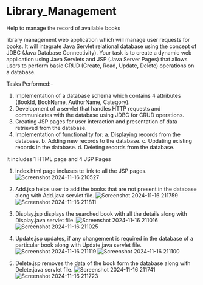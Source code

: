 # Library_Management

Help to manage the record of available books

library management web application which will manage user requests for books. It will integrate Java Servlet relational database using the concept of  JDBC (Java Database Connectivity). Your task is to create a dynamic web application using Java Servlets and JSP (Java Server Pages) that allows users to perform basic CRUD (Create, Read, Update, Delete) operations on a database.

Tasks Performed:-
  1. Implementation of a database schema which contains 4 attributes (BookId, BookName, AuthorName, Category).
  2. Development of a servlet that handles HTTP requests and communicates with the database using JDBC for CRUD operations.
  3. Creating JSP pages for user interaction and presentation of data retrieved from the database.
  4. Implementation of functionality for:
             a. Displaying records from the database.
             b. Adding new records to the database.
             c. Updating existing records in the database.
             d. Deleting records from the database.
     
It includes 1 HTML page and 4 JSP Pages

1. index.html page incluses te link to all the JSP pages.  ![Screenshot 2024-11-16 210527](https://github.com/user-attachments/assets/aa31b9fc-baab-4174-b037-d6a23addbee4)

2. Add.jsp helps user to add the books that are not present in the database along with Add.java servlet file. ![Screenshot 2024-11-16 211759](https://github.com/user-attachments/assets/a7e40d24-2da4-404b-9420-b66a7e95442a)  ![Screenshot 2024-11-16 211811](https://github.com/user-attachments/assets/9ee544c4-f35a-4fb7-937b-121b2ab0d104)

3. Display.jsp displays the searched book with all the details along with Display.java servlet file. ![Screenshot 2024-11-16 211016](https://github.com/user-attachments/assets/be7fa976-8c01-41c3-8b85-b9c221892325)  ![Screenshot 2024-11-16 211025](https://github.com/user-attachments/assets/181cd949-c827-49b2-935d-c09f5244a735)

4. Update.jsp updates, if any changement is required in the database of a particular book along with Update.java servlet file. ![Screenshot 2024-11-16 211119](https://github.com/user-attachments/assets/de2a7b23-f0a2-44b6-8201-a263616e94d5)  ![Screenshot 2024-11-16 211100](https://github.com/user-attachments/assets/54521f76-3acc-4a51-a5e2-47f3d4e81987)

5. Delete.jsp removes the data of the book form the database along with Delete.java servlet file. ![Screenshot 2024-11-16 211741](https://github.com/user-attachments/assets/5aa395ac-c43e-49af-9be0-1b7df9bf5b2e) ![Screenshot 2024-11-16 211723](https://github.com/user-attachments/assets/0151ad58-43f4-40ef-8879-5c8745d490a8)
